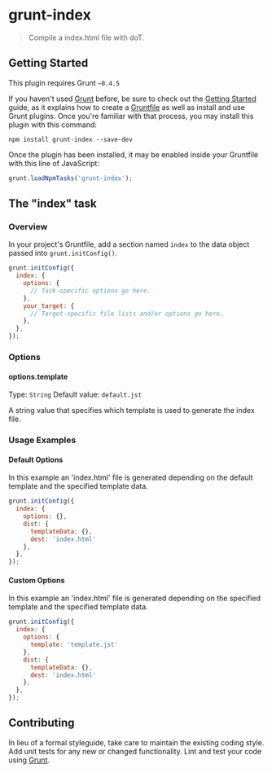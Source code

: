 # grunt-index

> Compile a index.html file with doT.

## Getting Started
This plugin requires Grunt `~0.4.5`

If you haven't used [Grunt](http://gruntjs.com/) before, be sure to check out the [Getting Started](http://gruntjs.com/getting-started) guide, as it explains how to create a [Gruntfile](http://gruntjs.com/sample-gruntfile) as well as install and use Grunt plugins. Once you're familiar with that process, you may install this plugin with this command:

```shell
npm install grunt-index --save-dev
```

Once the plugin has been installed, it may be enabled inside your Gruntfile with this line of JavaScript:

```js
grunt.loadNpmTasks('grunt-index');
```

## The "index" task

### Overview
In your project's Gruntfile, add a section named `index` to the data object passed into `grunt.initConfig()`.

```js
grunt.initConfig({
  index: {
    options: {
      // Task-specific options go here.
    },
    your_target: {
      // Target-specific file lists and/or options go here.
    },
  },
});
```

### Options

#### options.template
Type: `String`
Default value: `default.jst`

A string value that specifies which template is used to generate the index file.

### Usage Examples

#### Default Options
In this example an 'index.html' file is generated depending on the default template and the specified template data.

```js
grunt.initConfig({
  index: {
    options: {},
    dist: {
      templateData: {},
      dest: 'index.html'
    },
  },
});
```

#### Custom Options
In this example an 'index.html' file is generated depending on the specified template and the specified template data.

```js
grunt.initConfig({
  index: {
    options: {
      template: 'template.jst'
    },
    dist: {
      templateData: {},
      dest: 'index.html'
    },
  },
});
```

## Contributing
In lieu of a formal styleguide, take care to maintain the existing coding style. Add unit tests for any new or changed functionality. Lint and test your code using [Grunt](http://gruntjs.com/).
